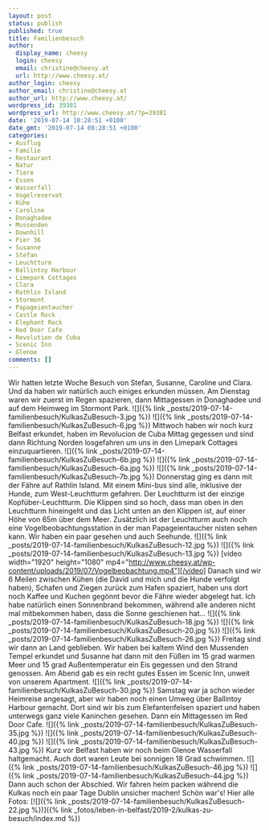 ```yaml
---
layout: post
status: publish
published: true
title: Familienbesuch
author:
  display_name: cheesy
  login: cheesy
  email: christine@cheesy.at
  url: http://www.cheesy.at/
author_login: cheesy
author_email: christine@cheesy.at
author_url: http://www.cheesy.at/
wordpress_id: 39381
wordpress_url: http://www.cheesy.at/?p=39381
date: '2019-07-14 10:28:51 +0100'
date_gmt: '2019-07-14 08:28:51 +0100'
categories:
- Ausflug
- Familie
- Restaurant
- Natur
- Tiere
- Essen
- Wasserfall
- Vogelreservat
- Kühe
- Caroline
- Donaghadee
- Mussenden
- Downhill
- Pier 36
- Susanne
- Stefan
- Leuchtturm
- Ballintoy Harbour
- Limepark Cottages
- Clara
- Rathlin Island
- Stormont
- Papageientaucher
- Castle Rock
- Elephant Rock
- Red Door Cafe
- Revolution de Cuba
- Scenic Inn
- Glenoe
comments: []
---
```

Wir hatten letzte Woche Besuch von Stefan, Susanne, Caroline und Clara. Und da haben wir natürlich auch einiges erkunden müssen.
Am Dienstag waren wir zuerst im Regen spazieren, dann Mittagessen in Donaghadee und auf dem Heimweg im Stormont Park.
![]({% link _posts/2019-07-14-familienbesuch/KulkasZuBesuch-3.jpg %})
![]({% link _posts/2019-07-14-familienbesuch/KulkasZuBesuch-6.jpg %})
Mittwoch haben wir noch kurz Belfast erkundet, haben im Revolucion de Cuba Mittag gegessen und sind dann Richtung Norden losgefahren um uns in den Limepark Cottages einzuquartieren.
![]({% link _posts/2019-07-14-familienbesuch/KulkasZuBesuch-6b.jpg %})
![]({% link _posts/2019-07-14-familienbesuch/KulkasZuBesuch-6a.jpg %})
![]({% link _posts/2019-07-14-familienbesuch/KulkasZuBesuch-7b.jpg %})
Donnerstag ging es dann mit der Fähre auf Rathlin Island. Mit einem Mini-bus sind alle, inklusive der Hunde, zum West-Leuchtturm gefahren. Der Leuchtturm ist der einzige Kopfüber-Leuchtturm. Die Klippen sind so hoch, dass man oben in den Leuchtturm hineingeht und das Licht unten an den Klippen ist, auf einer Höhe von 65m über dem Meer. Zusätzlich ist der Leuchtturm auch noch eine Vogelbeobachtungsstation in der man Papageientaucher nisten sehen kann. Wir haben ein paar gesehen und auch Seehunde.
![]({% link _posts/2019-07-14-familienbesuch/KulkasZuBesuch-12.jpg %})
![]({% link _posts/2019-07-14-familienbesuch/KulkasZuBesuch-13.jpg %})
[video width="1920" height="1080" mp4="http://www.cheesy.at/wp-content/uploads/2019/07/Vogelbeobachtung.mp4"][/video]
Danach sind wir 6 Meilen zwischen Kühen (die David und mich und die Hunde verfolgt haben), Schafen und Ziegen zurück zum Hafen spaziert, haben uns dort noch Kaffee und Kuchen gegönnt bevor die Fähre wieder abgelegt hat. Ich habe natürlich einen Sonnenbrand bekommen, während alle anderen nicht mal mitbekommen haben, dass die Sonne geschienen hat...
![]({% link _posts/2019-07-14-familienbesuch/KulkasZuBesuch-18.jpg %})
![]({% link _posts/2019-07-14-familienbesuch/KulkasZuBesuch-20.jpg %})
![]({% link _posts/2019-07-14-familienbesuch/KulkasZuBesuch-26.jpg %})
Freitag sind wir dann an Land geblieben. Wir haben bei kaltem Wind den Mussenden Tempel erkundet und Susanne hat dann mit den Füßen im 15 grad warmen Meer und 15 grad Außentemperatur ein Eis gegessen und den Strand genossen. Am Abend gab es ein recht gutes Essen im Scenic Inn, unweit von unserem Apartment.
![]({% link _posts/2019-07-14-familienbesuch/KulkasZuBesuch-30.jpg %})
Samstag war ja schon wieder Heimreise angesagt, aber wir haben noch einen Umweg über Ballintoy Harbour gemacht. Dort sind wir bis zum Elefantenfelsen spaziert und haben unterwegs ganz viele Kaninchen gesehen. Dann ein Mittagessen im Red Door Cafe.
![]({% link _posts/2019-07-14-familienbesuch/KulkasZuBesuch-35.jpg %})
![]({% link _posts/2019-07-14-familienbesuch/KulkasZuBesuch-40.jpg %})
![]({% link _posts/2019-07-14-familienbesuch/KulkasZuBesuch-43.jpg %})
Kurz vor Belfast haben wir noch beim Glenoe Wasserfall haltgemacht. Auch dort waren Leute bei sonnigen 18 Grad schwimmen.
![]({% link _posts/2019-07-14-familienbesuch/KulkasZuBesuch-46.jpg %})
![]({% link _posts/2019-07-14-familienbesuch/KulkasZuBesuch-44.jpg %})
Dann auch schon der Abschied. Wir fahren heim packen während die Kulkas noch ein paar Tage Dublin unsicher machen!
Schön war's!
Hier alle Fotos:
[![]({% link _posts/2019-07-14-familienbesuch/KulkasZuBesuch-22.jpg %})]({% link _fotos/leben-in-belfast/2019-2/kulkas-zu-besuch/index.md %})
